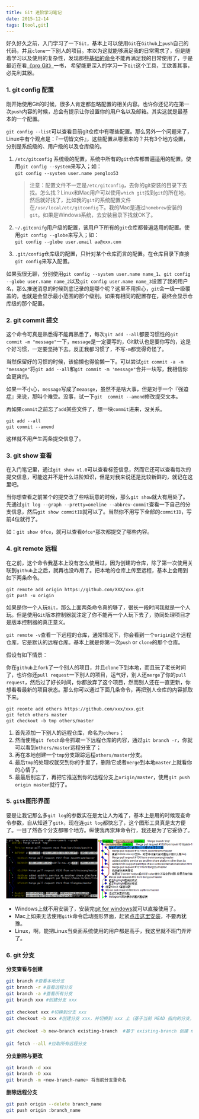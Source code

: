 ```yaml
---
title: Git 进阶学习笔记
date: 2015-12-14
tags: [tool,git]
---
```


好久好久之前，入门学习了一下`Git`，基本上可以使用`Git`在`Github`上`push`自己的代码，并且`clone`一下别人的项目。本以为这就能够满足我的日常需求了，但是随着学习以及使用的复杂性，发现那些[基础的命令](/2014/05/16/Git-common.html)不能再满足我的日常使用了，于是最近在看[《pro Git》](http://git-scm.com/book/zh/v2)一书， 希望能更深入的学习一下`Git`这个工具，工欲善其事，必先利其器。

### 1. git config 配置

刚开始使用Git的时候，很多人肯定都忽略配置的相关内容。也许你还记的在第一次`push`内容的时候，总会有提示让你设置你的用户名以及邮箱。其实这就是最基本的一个配置。

`git config --list`可以查看目前git仓库中有哪些配置。那么另外一个问题来了，Linux中有个观点是：『一切皆文件』，这些配置从哪里来的？共有3个地方设置，分别是系统级的、用户级的以及仓库级的。

1. `/etc/gitconfig` 系统级的配置，系统中所有的`git`仓库都普遍适用的配置。使用`git config --system`来写入；如：  
`git config --system user.name pengloo53`

	> 注意：配置文件不一定是`/etc/gitconfig`，去你的git安装的目录下去找。怎么找？Linux和Mac用户可以使用`which git`找到`git`的所在地，然后就好找了，比如我的`git`的系统配置文件在`/usr/local/etc/gitconfig`下。我的Mac是通过`homebrew`安装的`git`。如果是Windows系统，去安装目录下找就OK了。

2. `~/.gitconifg`用户级的配置，该用户下所有的`git`仓库都普遍适用的配置。使用`git config --globe`来写入；如：  
`git config --globe user.email aa@xxx.com`

3. `.git/config`仓库级的配置，只针对某个仓库而言的配置。在仓库目录下直接`git config`来写入配置。

如果我很无聊，分别使用`git config --system user.name name_1`、`git config --globe user.name name_2`以及`git config user.name name_3`设置了我的用户名，那么推送消息的时候到底记录的是哪个呢？这里不用担心，`git`会一级一级覆盖的，也就是会显示最小范围的那个级别。如果有相同的配置存在，最终会显示仓库级的那个配置。

### 2. git commit 提交

这个命令可真是熟悉得不能再熟悉了，每次`git add --all`都要习惯性的`git commit -m "message"`一下，`message`是一定要写的，Git默认也是要你写的，这是个好习惯，一定要坚持下去。反正我都习惯了，不写`-m`都觉得奇怪了。

当然保留好的习惯的时候，该偷懒也得偷懒一下。可以尝试`git commit -a -m "message"`将`git add --all`和`git commit -m 'message"`合并一块写，我相信你会更爽的。

如果一不小心，`message`写成了`meaasge`，虽然不是啥大事，但是对于一个『强迫症』来说，那叫个难受。没事，试一下`git  commit --amend`修改提交文本。

再如果`commit`之前忘了`add`某些文件了，想一块`commit`进来，没关系。

```
git add --all
git commit --amend 
```

这样就不用产生两条提交信息了。

### 3. git show 查看

在入门笔记里，通过`git show v1.0`可以查看标签信息，然而它还可以查看每次的提交信息，可能这并不是什么进阶知识，但是对我来说还是比较新鲜的，就记在这里吧。

当你想查看之前某个的提交改了些啥玩意的时候，那么`git show`就大有用处了。先通过`git log --graph --pretty=oneline --abbrev-commit`查看一下自己的分支信息，然后`git show commitID`就可以了。当然你不用写下全部的`commitID`，写前4位就行了。

如：`git show 0fce`，就可以查看`0fce*`那次都提交了哪些内容。

### 4.  git remote 远程

在之前，这个命令我基本上没有怎么使用过，因为创建的仓库，除了第一次使用关联到`github`上之后，就再也没咋用了。把本地的仓库上传至远程，基本上会用到如下两条命令。

```
git remote add origin https://github.com/XXX/xxx.git
git push -u origin
```

如果是你一个人玩`Git`，那么上面两条命令真的够了，很长一段时间我就是一个人玩。但是使用`Git`版本控制器就注定了你不能再一个人玩下去了，协同处理项目才是版本控制器的真正意义。

`git remote -v`查看一下远程的仓库，通常情况下，你会看到一个`origin`这个远程仓库，它是默认的远程仓库。基本上就是你第一次`push` or `clone`的那个仓库。

假设有如下情景：

你在`github`上`fork`了一个别人的项目，并且`clone`下到本地，而且玩了老长时间了，也许你还`pull request`一下别人的项目，运气好，别人还`merge`了你的`pull request`，然后过了好长时间，你都放弃了这个项目，然而别人还在一直更新，你想看看最新的项目状态。那么你可以通过下面几条命令，再把别人仓库的内容抓取下来。

```
git reomte add others https://github.com/xxx/xxx.git
git fetch others master
git checkout -b tmp others/master
```

1. 首先添加一下别人的远程仓库，命名为`others`；
2. 然而使用`git fetch`命令抓取一下远程仓库的内容，通过`git branch -r`，你就可以看到`others/master`远程分支了；
3. 再在本地创建一个`tmp`分支跟踪远程`others/master`分支。
4. 最后`tmp`的处理权就交到你的手里了，删除它或者`merge`到本地`master`上就看你的心情了。
5. 最最后别忘了，再把它推送到你的远程分支上`origin/master`，使用`git push origin master`就行了。

### 5. `gitk`图形界面

要是让我记那么多`git log`的参数实在是太让人为难了，基本上是用的时候现查命令参数，自从知道了`gitk`，现在连`git log`都快忘了，这个图形工具真是太方便了。一目了然各个分支都哪个地方。纵使我再崇拜命令行，我还是为了它妥协了。

![](/image/tools/gitk02.png)

- Windows上就不用安装了，安装完[git for windows](http://git-scm.com/download/win)就可以直接使用了。
- Mac上如果无法使用`gitk`命令启动图形界面，赶紧[点击这里安装](http://stackoverflow.com/questions/17582685/install-gitk-on-ma)，不要再犹豫。
- Linux，啊，能把Linux当桌面系统使用的用户都是高手，我这里就不班门弄斧了。

### 6. git 分支

**分支查看与创建**

```bash
git branch #查看本地分支
git branch -r #查看远程分支
git branch -a #查看所有分支
git branch xxx #创建分支 xxx

git checkout xxx #切换到分支 xxx
git checkout -b xxx #创建分支 xxx，并切换到 xxx 上（基于当前 HEAD 指向的分支，创建新分支）

git checkout -b new-branch existing-branch  #基于 existing-branch 创建 new-branch，new-branch 和 existing-branch 可以是远程分支，例如：origin/xxx

git fetch --all #拉取所有远程分支
```

**分支删除与更改**

```bash
git branch -d xxx
git branch -D xxx
git branch -m <new-branch-name> 将当前分支重命名
```

**删除远程分支**

```bash
git push origin --delete branch_name
git push origin :branch_name
```

